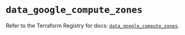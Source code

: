# `data_google_compute_zones`

Refer to the Terraform Registry for docs: [`data_google_compute_zones`](https://registry.terraform.io/providers/hashicorp/google/5.25.0/docs/data-sources/compute_zones).
